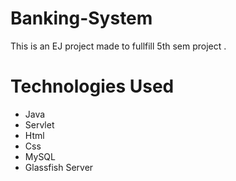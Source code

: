 # Banking-System
This is an EJ project made to fullfill 5th sem project .

# Technologies Used
- Java
- Servlet
- Html
- Css
- MySQL
- Glassfish Server
